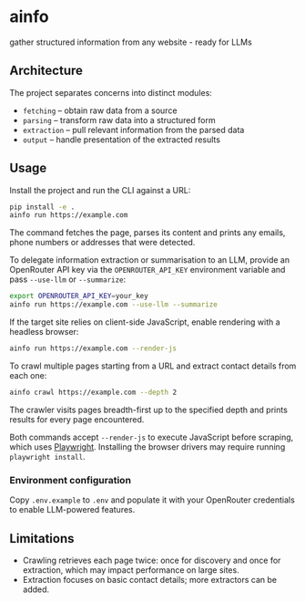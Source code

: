 # ainfo

gather structured information from any website - ready for LLMs

## Architecture

The project separates concerns into distinct modules:

- `fetching` – obtain raw data from a source
- `parsing` – transform raw data into a structured form
- `extraction` – pull relevant information from the parsed data
- `output` – handle presentation of the extracted results

## Usage

Install the project and run the CLI against a URL:

```bash
pip install -e .
ainfo run https://example.com
```

The command fetches the page, parses its content and prints any emails,
phone numbers or addresses that were detected.

To delegate information extraction or summarisation to an LLM, provide an
OpenRouter API key via the ``OPENROUTER_API_KEY`` environment variable and pass
``--use-llm`` or ``--summarize``:

```bash
export OPENROUTER_API_KEY=your_key
ainfo run https://example.com --use-llm --summarize
```

If the target site relies on client-side JavaScript, enable rendering with a
headless browser:

```bash
ainfo run https://example.com --render-js
```

To crawl multiple pages starting from a URL and extract contact details from
each one:

```bash
ainfo crawl https://example.com --depth 2
```

The crawler visits pages breadth-first up to the specified depth and prints
results for every page encountered.

Both commands accept `--render-js` to execute JavaScript before scraping, which
uses [Playwright](https://playwright.dev/). Installing the browser drivers may
require running `playwright install`.

### Environment configuration

Copy `.env.example` to `.env` and populate it with your OpenRouter credentials
to enable LLM-powered features.

## Limitations

- Crawling retrieves each page twice: once for discovery and once for
  extraction, which may impact performance on large sites.
- Extraction focuses on basic contact details; more extractors can be added.
